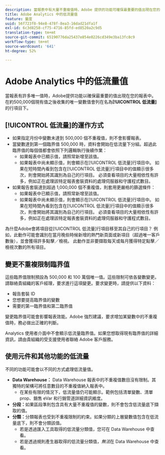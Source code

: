 ```yaml
---
description: 當報表中有大量不重複值時，Adobe 提供的功能可確保最重要的值出現在您的報表中。
title: Adobe Analytics 中的低流量值
feature: 量度
uuid: 56f723f8-94e8-478f-8ea3-16dad21dfa1f
exl-id: 6c3d8258-cf75-4716-85fd-ed8520a2c9d5
translation-type: tm+mt
source-git-commit: 65190776da25437e854e0226cd349e3ba13fc8c9
workflow-type: tm+mt
source-wordcount: '641'
ht-degree: 52%

---
```


# Adobe Analytics 中的低流量值

當報表有許多唯一值時，Adobe提供功能以確保最重要的值出現在您的報表中。 在約500,000個現有值之後收集的唯一變數值會列在名為&#x200B;**[!UICONTROL 低流量]**&#x200B;的行項目下。

## [!UICONTROL 低流量]的運作方式

* 如果指定月份中變數未達到 500,000 個不重複值，則不會影響報表。
* 當變數達到第一個臨界值 500,000 時，資料會開始在低流量下分組。超過此臨界值的每個值都會依照下列邏輯執行後續作業：
   * 如果報表中已顯示值，請照常新增至該值。
   * 如果報表中尚未顯示值，則會顯示在[!UICONTROL 低流量]行項目中。 如果在短時間內看到包含在[!UICONTROL 低流量]行項目中的值顯示很多次，則會開始將其識別為自己的行項目。 必須查看項目的大量相依性有許多，例如正在處理該特定報表套裝資料的處理伺服器和守護程式數目。
* 如果報告套裝達到超過 1,000,000 個不重複值，則套用更嚴格的篩選條件：
   * 如果報表中已顯示值，請照常新增至該值。
   * 如果報表中尚未顯示值，則會顯示在[!UICONTROL 低流量]行項目中。 如果在短時間內看到包含在[!UICONTROL 低流量]行項目中的值顯示很多次，則會開始將其識別為自己的行項目。 必須查看項目的大量相依性有許多，例如正在處理該特定報表套裝資料的處理伺服器和守護程式數目。

為什麼Adobe會將項目從[!UICONTROL 低流量]行項目移至其自己的行項目？ 例如，此動作可能會識別在當月晚些時候新增的熱門新頁面或新項目（超過唯一客戶數後），並會獲得許多點擊／檢視。 此動作並非要擷取每天或每月獲得特定點擊／檢視次數的所有項目。

## 變更不重複限制臨界值

這些臨界值限制預設為 500,000 和 100 萬個唯一值。這些限制可依各變數變更。請聯絡貴組織的客戶經理，要求進行這項變更。要求變更時，請提供以下資料：

* 報告套裝 ID
* 您想要提高臨界值的變數
* 需要的第一臨界值和第二臨界值

變更臨界值可能會影響報表效能。Adobe 強烈建議，要求增加某變數中的不重複值時，務必做出正確的判斷。

Analytics 使用者介面中不會顯示低流量臨界值。如果您想取得現有臨界值的詳細資訊，請由貴組織的受支援使用者聯絡 Adobe 客戶服務。

## 使用元件和其他功能的低流量

不同的功能可能會以不同的方式處理低流量值。

* **Data Warehouse：** Data Warehouse 報表中的不重複值數目沒有限制。其獨特的架構可將任意數目的不重複值納入報表中。
   * 在某些有限的情況下，低流量值仍可能顯示。範例包括清單變數、清單 prop、銷售 eVar 和行銷管道詳細資訊維度。
* **分段：**&#x200B;如果區段準則包含具有大量不重複值的變數，則不會包含低流量底下擷取的值。
* **分類：**&#x200B;分類報表也受到不重複限制的約束。如果分類的上層變數值包含在低流量底下，則不會分類該值。
   * 若是透過匯入工具取得的低流量分類值，您可在 Data Warehouse 中查看。<!-- AN-115871 -->
   * 若是透過規則產生器取得的低流量分類值，*無法*&#x200B;在 Data Warehouse 中查看。<!-- AN-122872 -->
